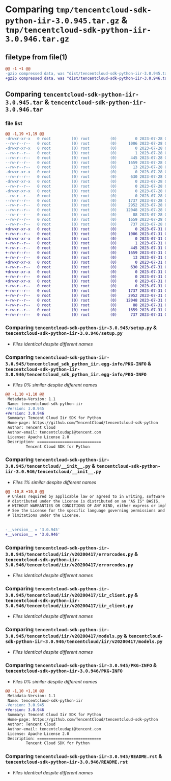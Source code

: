 # Comparing `tmp/tencentcloud-sdk-python-iir-3.0.945.tar.gz` & `tmp/tencentcloud-sdk-python-iir-3.0.946.tar.gz`

## filetype from file(1)

```diff
@@ -1 +1 @@
-gzip compressed data, was "dist/tencentcloud-sdk-python-iir-3.0.945.tar", last modified: Fri Jul 28 00:29:57 2023, max compression
+gzip compressed data, was "dist/tencentcloud-sdk-python-iir-3.0.946.tar", last modified: Mon Jul 31 00:30:05 2023, max compression
```

## Comparing `tencentcloud-sdk-python-iir-3.0.945.tar` & `tencentcloud-sdk-python-iir-3.0.946.tar`

### file list

```diff
@@ -1,19 +1,19 @@
-drwxr-xr-x   0 root         (0) root         (0)        0 2023-07-28 00:29:57.000000 tencentcloud-sdk-python-iir-3.0.945/
--rw-r--r--   0 root         (0) root         (0)     1006 2023-07-28 00:29:57.000000 tencentcloud-sdk-python-iir-3.0.945/setup.py
-drwxr-xr-x   0 root         (0) root         (0)        0 2023-07-28 00:29:57.000000 tencentcloud-sdk-python-iir-3.0.945/tencentcloud_sdk_python_iir.egg-info/
--rw-r--r--   0 root         (0) root         (0)        1 2023-07-28 00:29:57.000000 tencentcloud-sdk-python-iir-3.0.945/tencentcloud_sdk_python_iir.egg-info/dependency_links.txt
--rw-r--r--   0 root         (0) root         (0)      445 2023-07-28 00:29:57.000000 tencentcloud-sdk-python-iir-3.0.945/tencentcloud_sdk_python_iir.egg-info/SOURCES.txt
--rw-r--r--   0 root         (0) root         (0)     1659 2023-07-28 00:29:57.000000 tencentcloud-sdk-python-iir-3.0.945/tencentcloud_sdk_python_iir.egg-info/PKG-INFO
--rw-r--r--   0 root         (0) root         (0)       13 2023-07-28 00:29:57.000000 tencentcloud-sdk-python-iir-3.0.945/tencentcloud_sdk_python_iir.egg-info/top_level.txt
-drwxr-xr-x   0 root         (0) root         (0)        0 2023-07-28 00:29:57.000000 tencentcloud-sdk-python-iir-3.0.945/tencentcloud/
--rw-r--r--   0 root         (0) root         (0)      630 2023-07-28 00:29:57.000000 tencentcloud-sdk-python-iir-3.0.945/tencentcloud/__init__.py
-drwxr-xr-x   0 root         (0) root         (0)        0 2023-07-28 00:29:57.000000 tencentcloud-sdk-python-iir-3.0.945/tencentcloud/iir/
--rw-r--r--   0 root         (0) root         (0)        0 2023-07-28 00:29:57.000000 tencentcloud-sdk-python-iir-3.0.945/tencentcloud/iir/__init__.py
-drwxr-xr-x   0 root         (0) root         (0)        0 2023-07-28 00:29:57.000000 tencentcloud-sdk-python-iir-3.0.945/tencentcloud/iir/v20200417/
--rw-r--r--   0 root         (0) root         (0)        0 2023-07-28 00:29:57.000000 tencentcloud-sdk-python-iir-3.0.945/tencentcloud/iir/v20200417/__init__.py
--rw-r--r--   0 root         (0) root         (0)     1737 2023-07-28 00:29:57.000000 tencentcloud-sdk-python-iir-3.0.945/tencentcloud/iir/v20200417/errorcodes.py
--rw-r--r--   0 root         (0) root         (0)     2952 2023-07-28 00:29:57.000000 tencentcloud-sdk-python-iir-3.0.945/tencentcloud/iir/v20200417/iir_client.py
--rw-r--r--   0 root         (0) root         (0)    12048 2023-07-28 00:29:57.000000 tencentcloud-sdk-python-iir-3.0.945/tencentcloud/iir/v20200417/models.py
--rw-r--r--   0 root         (0) root         (0)       88 2023-07-28 00:29:57.000000 tencentcloud-sdk-python-iir-3.0.945/setup.cfg
--rw-r--r--   0 root         (0) root         (0)     1659 2023-07-28 00:29:57.000000 tencentcloud-sdk-python-iir-3.0.945/PKG-INFO
--rw-r--r--   0 root         (0) root         (0)      737 2023-07-28 00:29:57.000000 tencentcloud-sdk-python-iir-3.0.945/README.rst
+drwxr-xr-x   0 root         (0) root         (0)        0 2023-07-31 00:30:05.000000 tencentcloud-sdk-python-iir-3.0.946/
+-rw-r--r--   0 root         (0) root         (0)     1006 2023-07-31 00:30:05.000000 tencentcloud-sdk-python-iir-3.0.946/setup.py
+drwxr-xr-x   0 root         (0) root         (0)        0 2023-07-31 00:30:05.000000 tencentcloud-sdk-python-iir-3.0.946/tencentcloud_sdk_python_iir.egg-info/
+-rw-r--r--   0 root         (0) root         (0)        1 2023-07-31 00:30:05.000000 tencentcloud-sdk-python-iir-3.0.946/tencentcloud_sdk_python_iir.egg-info/dependency_links.txt
+-rw-r--r--   0 root         (0) root         (0)      445 2023-07-31 00:30:05.000000 tencentcloud-sdk-python-iir-3.0.946/tencentcloud_sdk_python_iir.egg-info/SOURCES.txt
+-rw-r--r--   0 root         (0) root         (0)     1659 2023-07-31 00:30:05.000000 tencentcloud-sdk-python-iir-3.0.946/tencentcloud_sdk_python_iir.egg-info/PKG-INFO
+-rw-r--r--   0 root         (0) root         (0)       13 2023-07-31 00:30:05.000000 tencentcloud-sdk-python-iir-3.0.946/tencentcloud_sdk_python_iir.egg-info/top_level.txt
+drwxr-xr-x   0 root         (0) root         (0)        0 2023-07-31 00:30:05.000000 tencentcloud-sdk-python-iir-3.0.946/tencentcloud/
+-rw-r--r--   0 root         (0) root         (0)      630 2023-07-31 00:30:05.000000 tencentcloud-sdk-python-iir-3.0.946/tencentcloud/__init__.py
+drwxr-xr-x   0 root         (0) root         (0)        0 2023-07-31 00:30:05.000000 tencentcloud-sdk-python-iir-3.0.946/tencentcloud/iir/
+-rw-r--r--   0 root         (0) root         (0)        0 2023-07-31 00:30:05.000000 tencentcloud-sdk-python-iir-3.0.946/tencentcloud/iir/__init__.py
+drwxr-xr-x   0 root         (0) root         (0)        0 2023-07-31 00:30:05.000000 tencentcloud-sdk-python-iir-3.0.946/tencentcloud/iir/v20200417/
+-rw-r--r--   0 root         (0) root         (0)        0 2023-07-31 00:30:05.000000 tencentcloud-sdk-python-iir-3.0.946/tencentcloud/iir/v20200417/__init__.py
+-rw-r--r--   0 root         (0) root         (0)     1737 2023-07-31 00:30:05.000000 tencentcloud-sdk-python-iir-3.0.946/tencentcloud/iir/v20200417/errorcodes.py
+-rw-r--r--   0 root         (0) root         (0)     2952 2023-07-31 00:30:05.000000 tencentcloud-sdk-python-iir-3.0.946/tencentcloud/iir/v20200417/iir_client.py
+-rw-r--r--   0 root         (0) root         (0)    12048 2023-07-31 00:30:05.000000 tencentcloud-sdk-python-iir-3.0.946/tencentcloud/iir/v20200417/models.py
+-rw-r--r--   0 root         (0) root         (0)       88 2023-07-31 00:30:05.000000 tencentcloud-sdk-python-iir-3.0.946/setup.cfg
+-rw-r--r--   0 root         (0) root         (0)     1659 2023-07-31 00:30:05.000000 tencentcloud-sdk-python-iir-3.0.946/PKG-INFO
+-rw-r--r--   0 root         (0) root         (0)      737 2023-07-31 00:30:05.000000 tencentcloud-sdk-python-iir-3.0.946/README.rst
```

### Comparing `tencentcloud-sdk-python-iir-3.0.945/setup.py` & `tencentcloud-sdk-python-iir-3.0.946/setup.py`

 * *Files identical despite different names*

### Comparing `tencentcloud-sdk-python-iir-3.0.945/tencentcloud_sdk_python_iir.egg-info/PKG-INFO` & `tencentcloud-sdk-python-iir-3.0.946/tencentcloud_sdk_python_iir.egg-info/PKG-INFO`

 * *Files 0% similar despite different names*

```diff
@@ -1,10 +1,10 @@
 Metadata-Version: 1.1
 Name: tencentcloud-sdk-python-iir
-Version: 3.0.945
+Version: 3.0.946
 Summary: Tencent Cloud Iir SDK for Python
 Home-page: https://github.com/TencentCloud/tencentcloud-sdk-python
 Author: Tencent Cloud
 Author-email: tencentcloudapi@tencent.com
 License: Apache License 2.0
 Description: ============================
         Tencent Cloud SDK for Python
```

### Comparing `tencentcloud-sdk-python-iir-3.0.945/tencentcloud/__init__.py` & `tencentcloud-sdk-python-iir-3.0.946/tencentcloud/__init__.py`

 * *Files 1% similar despite different names*

```diff
@@ -10,8 +10,8 @@
 # Unless required by applicable law or agreed to in writing, software
 # distributed under the License is distributed on an "AS IS" BASIS,
 # WITHOUT WARRANTIES OR CONDITIONS OF ANY KIND, either express or implied.
 # See the License for the specific language governing permissions and
 # limitations under the License.
 
 
-__version__ = '3.0.945'
+__version__ = '3.0.946'
```

### Comparing `tencentcloud-sdk-python-iir-3.0.945/tencentcloud/iir/v20200417/errorcodes.py` & `tencentcloud-sdk-python-iir-3.0.946/tencentcloud/iir/v20200417/errorcodes.py`

 * *Files identical despite different names*

### Comparing `tencentcloud-sdk-python-iir-3.0.945/tencentcloud/iir/v20200417/iir_client.py` & `tencentcloud-sdk-python-iir-3.0.946/tencentcloud/iir/v20200417/iir_client.py`

 * *Files identical despite different names*

### Comparing `tencentcloud-sdk-python-iir-3.0.945/tencentcloud/iir/v20200417/models.py` & `tencentcloud-sdk-python-iir-3.0.946/tencentcloud/iir/v20200417/models.py`

 * *Files identical despite different names*

### Comparing `tencentcloud-sdk-python-iir-3.0.945/PKG-INFO` & `tencentcloud-sdk-python-iir-3.0.946/PKG-INFO`

 * *Files 0% similar despite different names*

```diff
@@ -1,10 +1,10 @@
 Metadata-Version: 1.1
 Name: tencentcloud-sdk-python-iir
-Version: 3.0.945
+Version: 3.0.946
 Summary: Tencent Cloud Iir SDK for Python
 Home-page: https://github.com/TencentCloud/tencentcloud-sdk-python
 Author: Tencent Cloud
 Author-email: tencentcloudapi@tencent.com
 License: Apache License 2.0
 Description: ============================
         Tencent Cloud SDK for Python
```

### Comparing `tencentcloud-sdk-python-iir-3.0.945/README.rst` & `tencentcloud-sdk-python-iir-3.0.946/README.rst`

 * *Files identical despite different names*

